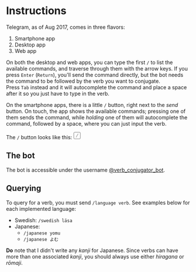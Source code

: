 # Instructions

Telegram, as of Aug 2017, comes in three flavors:

1. Smartphone app
2. Desktop app
3. Web app

On both the desktop and web apps, you can type the first `/` to list the available commands,
and traverse through them with the arrow keys. If you press `Enter` (`Return`), you'll send the
command directly, but the bot needs the command to be followed by the verb you want to conjugate.  
Press `Tab` instead and it will autocomplete the command and place a space after it so you just
have to type in the verb.

On the smartphone apps, there is a little `/` button, right next to the *send* button. On touch,
the app shows the available commands; pressing one of them sends the command, while *holding* one
of them will autocomplete the command, followed by a space, where you can just input the verb.

The `/` button looks like this: ![slash button](./slash.png)

## The bot
The bot is accessible under the username [@verb_conjugator_bot](https://t.me/verb_conjugator_bot).

## Querying
To query for a verb, you must send `/language verb`. See examples below for each implemented language:

* Swedish: `/swedish läsa`
* Japanese:
  * `/japanese yomu`
  * `/japanese よむ`

**Do** note that I didn't write any *kanji* for Japanese. Since verbs can have more than one
associated *kanji*, you should always use either *hiragana* or *rōmaji*.